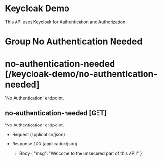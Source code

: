 # Keycloak Demo

This API uses Keycloak for Authentication and Authorization

# Group No Authentication Needed

# no-authentication-needed [/keycloak-demo/no-authentication-needed]

'No Authentication' endpoint.

## no-authentication-needed [GET]

'No Authentication' endpoint.

+ Request (application/json)

+ Response 200 (application/json)
    + Body
            {
              "msg": "Welcome to the unsecured part of this API!"
            }
